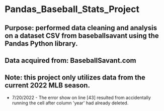 # Pandas_Baseball_Stats_Project
Purpose: performed data cleaning and analysis on a dataset CSV from baseballsavant using the Pandas Python library.
-
Data acquired from: BaseballSavant.com
-
Note: this project only utilizes data from the current 2022 MLB season.
-
* 7/20/2022 - The error show on line [43] resulted from accidentally running the cell after column 'year' had already deleted. 
